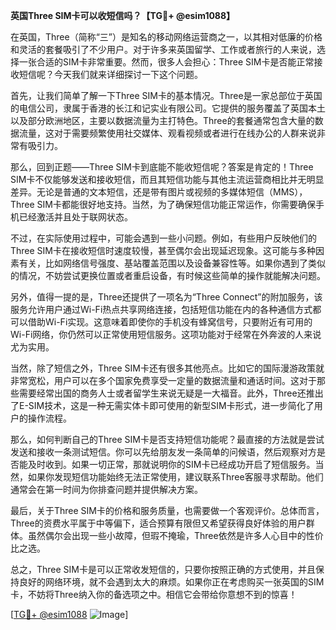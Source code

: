 **英国Three SIM卡可以收短信吗？【TG💪+ @esim1088】**

在英国，Three（简称“三”）是知名的移动网络运营商之一，以其相对低廉的价格和灵活的套餐吸引了不少用户。对于许多来英国留学、工作或者旅行的人来说，选择一张合适的SIM卡非常重要。然而，很多人会担心：Three SIM卡是否能正常接收短信呢？今天我们就来详细探讨一下这个问题。

首先，让我们简单了解一下Three SIM卡的基本情况。Three是一家总部位于英国的电信公司，隶属于香港的长江和记实业有限公司。它提供的服务覆盖了英国本土以及部分欧洲地区，主要以数据流量为主打特色。Three的套餐通常包含大量的数据流量，这对于需要频繁使用社交媒体、观看视频或者进行在线办公的人群来说非常有吸引力。

那么，回到正题——Three SIM卡到底能不能收短信呢？答案是肯定的！Three SIM卡不仅能够发送和接收短信，而且其短信功能与其他主流运营商相比并无明显差异。无论是普通的文本短信，还是带有图片或视频的多媒体短信（MMS），Three SIM卡都能很好地支持。当然，为了确保短信功能正常运作，你需要确保手机已经激活并且处于联网状态。

不过，在实际使用过程中，可能会遇到一些小问题。例如，有些用户反映他们的Three SIM卡在接收短信时速度较慢，甚至偶尔会出现延迟现象。这可能与多种因素有关，比如网络信号强度、基站覆盖范围以及设备兼容性等。如果你遇到了类似的情况，不妨尝试更换位置或者重启设备，有时候这些简单的操作就能解决问题。

另外，值得一提的是，Three还提供了一项名为“Three Connect”的附加服务，该服务允许用户通过Wi-Fi热点共享网络连接，包括短信功能在内的各种通信方式都可以借助Wi-Fi实现。这意味着即使你的手机没有蜂窝信号，只要附近有可用的Wi-Fi网络，你仍然可以正常使用短信服务。这项功能对于经常在外奔波的人来说尤为实用。

当然，除了短信之外，Three SIM卡还有很多其他亮点。比如它的国际漫游政策就非常宽松，用户可以在多个国家免费享受一定量的数据流量和通话时间。这对于那些需要经常出国的商务人士或者留学生来说无疑是一大福音。此外，Three还推出了E-SIM技术，这是一种无需实体卡即可使用的新型SIM卡形式，进一步简化了用户的操作流程。

那么，如何判断自己的Three SIM卡是否支持短信功能呢？最直接的方法就是尝试发送和接收一条测试短信。你可以先给朋友发一条简单的问候语，然后观察对方是否能及时收到。如果一切正常，那就说明你的SIM卡已经成功开启了短信服务。当然，如果你发现短信功能始终无法正常使用，建议联系Three客服寻求帮助。他们通常会在第一时间为你排查问题并提供解决方案。

最后，关于Three SIM卡的价格和服务质量，也需要做一个客观评价。总体而言，Three的资费水平属于中等偏下，适合预算有限但又希望获得良好体验的用户群体。虽然偶尔会出现一些小故障，但瑕不掩瑜，Three依然是许多人心目中的性价比之选。

总之，Three SIM卡是可以正常收发短信的，只要你按照正确的方式使用，并且保持良好的网络环境，就不会遇到太大的麻烦。如果你正在考虑购买一张英国的SIM卡，不妨将Three纳入你的备选项之中。相信它会带给你意想不到的惊喜！

[[TG💪+ @esim1088](https://t.me/s/esim1088) ![Image](https://i.postimg.cc/4NQfJmqS/Snipaste-2025-05-13-00-14-12.png)]